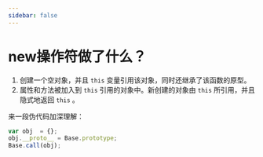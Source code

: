 ```yaml
---
sidebar: false
---
```

# new操作符做了什么？

1. 创建一个空对象，并且 `this` 变量引用该对象，同时还继承了该函数的原型。
2. 属性和方法被加入到 `this` 引用的对象中。新创建的对象由 `this` 所引用，并且隐式地返回 `this` 。

来一段伪代码加深理解：

``` js
var obj  = {};
obj.__proto__ = Base.prototype;
Base.call(obj);
```
